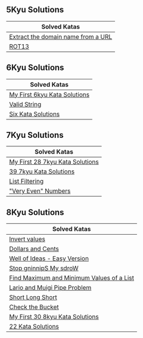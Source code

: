 ## 5Kyu Solutions
| Solved Katas                                                                      |
|-----------------------------------------------------------------------------------|
| [Extract the domain name from a URL](/5kyu/Extract-the-domain-name-from-a-URL.py) |
| [ROT13](/5kyu/ROT13.py)                                                           |

## 6Kyu Solutions
| Solved Katas                                                          |
|-----------------------------------------------------------------------|
| [My First 6kyu Kata Solutions](/6kyu/My-First-6kyu-Kata-Solutions.py) |
| [Valid String](/6kyu/Valid_String.py)                                 |
| [Six Kata Solutions](/6kyu/6kyu-Kata-Solutions.py)                    |

## 7Kyu Solutions
 | Solved Katas                                                             |
|--------------------------------------------------------------------------|
 | [My First 28 7kyu Kata Solutions](/7kyu/My-First-7kyu-Kata-Solutions.py) |                                                                             
 | [39 7kyu Kata Solutions](/7kyu/7kyu-Kata-Solutions.py)                   |                                                                             
 | [List Filtering ](/7kyu/List_Filtering/list_filtering.py)                | 
| ["Very Even" Numbers](/7kyu/Very_Even_Numbers/very_even_numbers.py)      | 

## 8Kyu Solutions
| Solved Katas                                                                                    |
|-------------------------------------------------------------------------------------------------|
| [Invert values](/8kyu/Invert-Values.py)                                                         |
| [Dollars and Cents](/8kyu/Dollars-and-Cents.py)                                                 |
| [Well of Ideas - Easy Version](/8kyu/Well-of-Ideas-Easy-Version.py)                             |
| [Stop gninnipS My sdroW](/8kyu/Stop-gninnipS-My-sdroW.py)                                       |
| [Find Maximum and Minimum Values of a List](/8kyu/Find-Maximum-and-Minimun-Values-of-a-List.py) |
| [Lario and Muigi Pipe Problem ](/8kyu/Lario-and-Muigi-Pipe-Problem.py)                          |
| [Short Long Short](/8kyu/Short-Long-Short.py)                                                   |
| [Check the Bucket](/8kyu/Check-the-Bucket.py)                                                   |
| [My First 30 8kyu Kata Solutions](/8kyu/My-First-30-8kyu-Kata-Solutions.py)                     |
| [22 Kata Solutions](/8kyu/8kyu-Kata-Solutions.py)                                               |